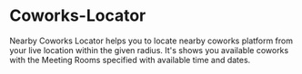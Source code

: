 # Coworks-Locator
Nearby Coworks Locator helps you to locate nearby coworks platform from your live location within the given radius. It's shows you available coworks with the Meeting Rooms specified with available time and dates.
